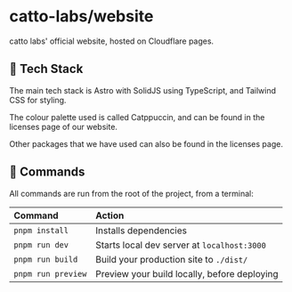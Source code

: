 # catto-labs/website

catto labs' official website, hosted on Cloudflare pages.

## 🚀 Tech Stack

The main tech stack is Astro with SolidJS using TypeScript, and Tailwind CSS for styling.

The colour palette used is called Catppuccin, and can be found in the licenses page of our website.

Other packages that we have used can also be found in the licenses page.

## 🧞 Commands

All commands are run from the root of the project, from a terminal:

| Command                   | Action                                           |
| :------------------------ | :----------------------------------------------- |
| `pnpm install`             | Installs dependencies                            |
| `pnpm run dev`             | Starts local dev server at `localhost:3000`      |
| `pnpm run build`           | Build your production site to `./dist/`          |
| `pnpm run preview`         | Preview your build locally, before deploying     |
